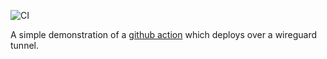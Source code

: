 ![CI](https://github.com/ackersonde/simple-wireguard-deploy/workflows/CI/badge.svg)

A simple demonstration of a [github action](.github/workflows/test.yml) which deploys over a wireguard tunnel.
